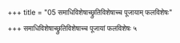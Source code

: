 +++
title = "05 समाधिविशेषाच्छ्रुतिविशेषाच्च पूजायाम् फलविशेषः"

+++
समाधिविशेषाच्छ्रुतिविशेषाच्च पूजायां फलविशेषः ५